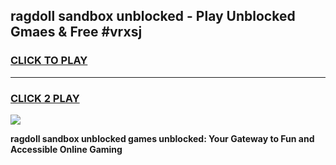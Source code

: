 
## ragdoll sandbox unblocked - Play Unblocked Gmaes & Free #vrxsj
<h3>
<a href="https://news.freeplayer.one?title=ragdoll_sandbox_unblocked&ref=24F">CLICK TO PLAY</a></h3>
<hr>

<h3>
<a href="https://news.freeplayer.one?title=ragdoll_sandbox_unblocked&ref=24F">CLICK 2 PLAY</a>
  
</h3>

<a href="https://news.freeplayer.one?title=ragdoll_sandbox_unblocked&ref=24F/"><img src="https://clearcache.store/games.png"></a>


**ragdoll sandbox unblocked games unblocked: Your Gateway to Fun and Accessible Online Gaming**
